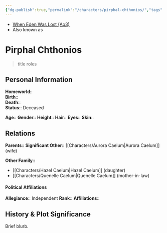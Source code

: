 ```yaml
---
{"dg-publish":true,"permalink":"/characters/pirphal-chthonios/","tags":["forcesensitive"],"noteIcon":"saber1"}
---
```


- [When Eden Was Lost (Ao3)](https://archiveofourown.org/works/19334440)
- Also known as
# Pirphal Chthonios
>title roles

## Personal Information

**Homeworld**::  
**Birth**::  
**Death**::  
**Status**::  Deceased

**Age**:: 
**Gender**:: 
**Height**:: 
**Hair**:: 
**Eyes**:: 
**Skin**:: 

## Relations

**Parents**:: 
**Significant Other**::  [[Characters/Aurora Caelum\|Aurora Caelum]] (wife)

**Other Family**::
- [[Characters/Hazel Caelum\|Hazel Caelum]] (daughter)
- [[Characters/Quenelle Caelum\|Quenelle Caelum]] (mother-in-law)

#### Political Affiliations

**Allegiance**::  Independent
**Rank**:: 
**Affiliations**::  

## History & Plot Significance
Brief blurb.